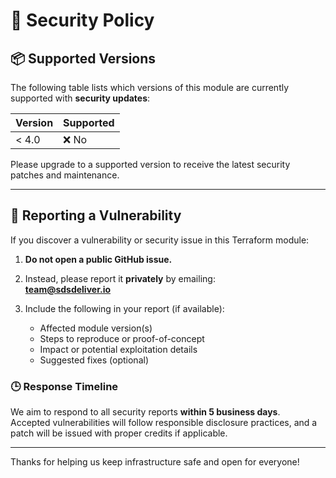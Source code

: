 # 🔐 Security Policy

## 📦 Supported Versions

The following table lists which versions of this module are currently supported with **security updates**:

| Version | Supported          |
|---------|--------------------|
| < 4.0   | ❌ No               |

Please upgrade to a supported version to receive the latest security patches and maintenance.

---

## 📣 Reporting a Vulnerability

If you discover a vulnerability or security issue in this Terraform module:

1. **Do not open a public GitHub issue.**  
2. Instead, please report it **privately** by emailing:  
   **team@sdsdeliver.io**

3. Include the following in your report (if available):
   - Affected module version(s)
   - Steps to reproduce or proof-of-concept
   - Impact or potential exploitation details
   - Suggested fixes (optional)

### 🕒 Response Timeline

We aim to respond to all security reports **within 5 business days**.  
Accepted vulnerabilities will follow responsible disclosure practices, and a patch will be issued with proper credits if applicable.

---

Thanks for helping us keep infrastructure safe and open for everyone!
